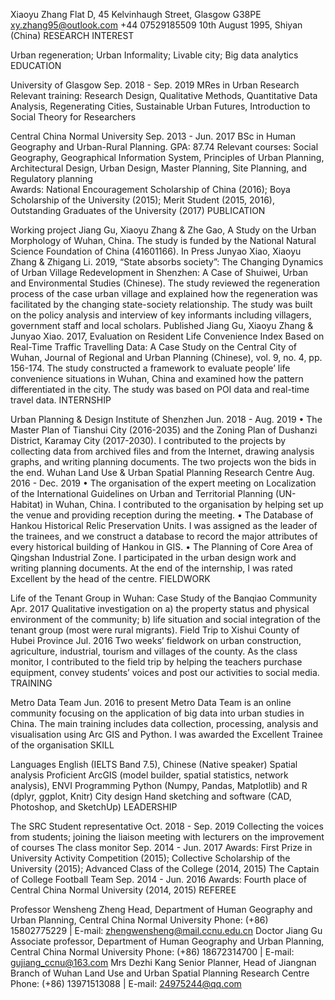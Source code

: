 Xiaoyu Zhang
Flat D, 45 Kelvinhaugh Street, Glasgow G38PE
xy.zhang95@outlook.com 
+44 07529185509
10th August 1995, Shiyan (China) 
RESEARCH INTEREST

Urban regeneration; Urban Informality; Livable city; Big data analytics
EDUCATION

University of Glasgow 		Sep. 2018 - Sep. 2019
MRes in Urban Research	
Relevant training: Research Design, Qualitative Methods, Quantitative Data Analysis, Regenerating Cities, Sustainable Urban Futures, Introduction to Social Theory for Researchers 	

Central China Normal University 	Sep. 2013 - Jun. 2017
BSc in Human Geography and Urban-Rural Planning. GPA: 87.74	
Relevant courses: Social Geography, Geographical Information System, Principles of Urban Planning, Architectural Design, Urban Design, Master Planning, Site Planning, and Regulatory planning	
Awards: National Encouragement Scholarship of China (2016); Boya Scholarship of the University (2015); Merit Student (2015, 2016), Outstanding Graduates of the University (2017)
PUBLICATION

Working project
Jiang Gu, Xiaoyu Zhang & Zhe Gao, A Study on the Urban Morphology of Wuhan, China. 
The study is funded by the National Natural Science Foundation of China (41601166).
In Press
Junyao Xiao, Xiaoyu Zhang & Zhigang Li. 2019, “State absorbs society”: The Changing Dynamics of Urban Village Redevelopment in Shenzhen: A Case of Shuiwei, Urban and Environmental Studies (Chinese). 
The study reviewed the regeneration process of the case urban village and explained how the regeneration was facilitated by the changing state-society relationship. The study was built on the policy analysis and interview of key informants including villagers, government staff and local scholars.
Published 
Jiang Gu, Xiaoyu Zhang & Junyao Xiao. 2017, Evaluation on Resident Life Convenience Index Based on Real-Time Traffic Travelling Data: A Case Study on the Central City of Wuhan, Journal of Regional and Urban Planning (Chinese), vol. 9, no. 4, pp. 156-174. 
The study constructed a framework to evaluate people’ life convenience situations in Wuhan, China and examined how the pattern differentiated in the city. The study was based on POI data and real-time travel data.
INTERNSHIP

Urban Planning & Design Institute of Shenzhen 	Jun. 2018 - Aug. 2019
•	The Master Plan of Tianshui City (2016-2035) and the Zoning Plan of Dushanzi District, Karamay City (2017-2030). I contributed to the projects by collecting data from archived files and from the Internet, drawing analysis graphs, and writing planning documents. The two projects won the bids in the end.
Wuhan Land Use & Urban Spatial Planning Research Centre 	Aug. 2016 - Dec. 2019
•	The organisation of the expert meeting on Localization of the International Guidelines on Urban and Territorial Planning (UN-Habitat) in Wuhan, China. I contributed to the organisation by helping set up the venue and providing reception during the meeting. 
•	The Database of Hankou Historical Relic Preservation Units. I was assigned as the leader of the trainees, and we construct a database to record the major attributes of every historical building of Hankou in GIS. 
•	The Planning of Core Area of Qingshan Industrial Zone. I participated in the urban design work and writing planning documents. At the end of the internship, I was rated Excellent by the head of the centre.
FIELDWORK

Life of the Tenant Group in Wuhan: Case Study of the Banqiao Community	Apr. 2017
Qualitative investigation on a) the property status and physical environment of the community; b) life situation and social integration of the tenant group (most were rural migrants).
Field Trip to Xishui County of Hubei Province 	Jul. 2016
Two weeks’ fieldwork on urban construction, agriculture, industrial, tourism and villages of the county. As the class monitor, I contributed to the field trip by helping the teachers purchase equipment, convey students’ voices and post our activities to social media.
TRAINING

Metro Data Team 	Jun. 2016 to present
Metro Data Team is an online community focusing on the application of big data into urban studies in China. The main training includes data collection, processing, analysis and visualisation using Arc GIS and Python.
I was awarded the Excellent Trainee of the organisation 
SKILL

Languages	English (IELTS Band 7.5), Chinese (Native speaker) 
Spatial analysis	Proficient ArcGIS (model builder, spatial statistics, network analysis), ENVI
Programming	Python (Numpy, Pandas, Matplotlib) and R (dplyr, ggplot, Knitr)
City design	Hand sketching and software (CAD, Photoshop, and SketchUp) 
LEADERSHIP

The SRC Student representative 	Oct. 2018 - Sep. 2019
Collecting the voices from students; joining the liaison meeting with lecturers on the improvement of courses
The class monitor	 Sep. 2014 - Jun. 2017
Awards: First Prize in University Activity Competition (2015); Collective Scholarship of the University (2015); Advanced Class of the College (2014, 2015) 
The Captain of College Football Team 	Sep. 2014 - Jun. 2016
Awards: Fourth place of Central China Normal University (2014, 2015) 
REFEREE

Professor Wensheng Zheng
Head, Department of Human Geography and Urban Planning, Central China Normal University 
Phone: (+86) 15802775229 | E-mail: zhengwensheng@mail.ccnu.edu.cn
Doctor Jiang Gu
Associate professor, Department of Human Geography and Urban Planning, Central China Normal University Phone: (+86) 18672314700 | E-mail: gujiang_ccnu@163.com
Mrs Dezhi Kang
Senior Planner, Head of Jiangnan Branch of Wuhan Land Use and Urban Spatial Planning Research Centre
Phone: (+86) 13971513088 | E-mail: 24975244@qq.com



